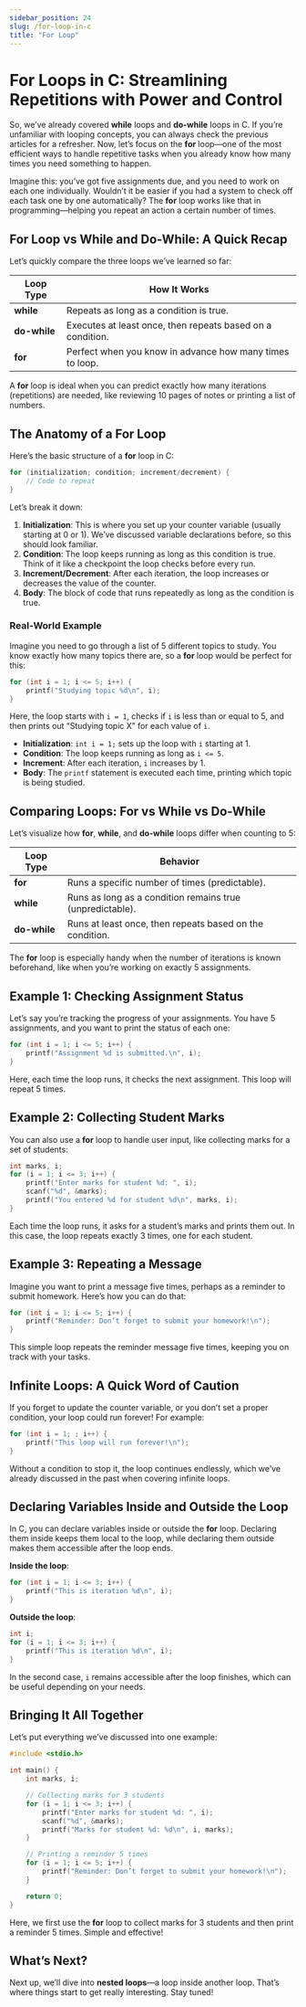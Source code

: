 ```yaml
---
sidebar_position: 24
slug: /for-loop-in-c
title: "For Loop"
---
```


# For Loops in C: Streamlining Repetitions with Power and Control

So, we’ve already covered **while** loops and **do-while** loops in C. If you’re unfamiliar with looping concepts, you can always check the previous articles for a refresher. Now, let’s focus on the **for** loop—one of the most efficient ways to handle repetitive tasks when you already know how many times you need something to happen.

Imagine this: you’ve got five assignments due, and you need to work on each one individually. Wouldn’t it be easier if you had a system to check off each task one by one automatically? The **for** loop works like that in programming—helping you repeat an action a certain number of times.

## For Loop vs While and Do-While: A Quick Recap

Let’s quickly compare the three loops we’ve learned so far:

| **Loop Type** | **How It Works**                                           |
| ------------- | ---------------------------------------------------------- |
| **while**     | Repeats as long as a condition is true.                    |
| **do-while**  | Executes at least once, then repeats based on a condition. |
| **for**       | Perfect when you know in advance how many times to loop.   |

A **for** loop is ideal when you can predict exactly how many iterations (repetitions) are needed, like reviewing 10 pages of notes or printing a list of numbers.

## The Anatomy of a For Loop

Here’s the basic structure of a **for** loop in C:

```c
for (initialization; condition; increment/decrement) {
    // Code to repeat
}
```

Let’s break it down:

1. **Initialization**: This is where you set up your counter variable (usually starting at 0 or 1). We’ve discussed variable declarations before, so this should look familiar.
2. **Condition**: The loop keeps running as long as this condition is true. Think of it like a checkpoint the loop checks before every run.
3. **Increment/Decrement**: After each iteration, the loop increases or decreases the value of the counter.
4. **Body**: The block of code that runs repeatedly as long as the condition is true.

### Real-World Example

Imagine you need to go through a list of 5 different topics to study. You know exactly how many topics there are, so a **for** loop would be perfect for this:

```c
for (int i = 1; i <= 5; i++) {
    printf("Studying topic %d\n", i);
}
```

Here, the loop starts with `i = 1`, checks if `i` is less than or equal to 5, and then prints out “Studying topic X” for each value of `i`.

- **Initialization**: `int i = 1;` sets up the loop with `i` starting at 1.
- **Condition**: The loop keeps running as long as `i <= 5`.
- **Increment**: After each iteration, `i` increases by 1.
- **Body**: The `printf` statement is executed each time, printing which topic is being studied.

## Comparing Loops: For vs While vs Do-While

Let’s visualize how **for**, **while**, and **do-while** loops differ when counting to 5:

| **Loop Type** | **Behavior**                                              |
| ------------- | --------------------------------------------------------- |
| **for**       | Runs a specific number of times (predictable).            |
| **while**     | Runs as long as a condition remains true (unpredictable). |
| **do-while**  | Runs at least once, then repeats based on the condition.  |

The **for** loop is especially handy when the number of iterations is known beforehand, like when you’re working on exactly 5 assignments.

## Example 1: Checking Assignment Status

Let’s say you’re tracking the progress of your assignments. You have 5 assignments, and you want to print the status of each one:

```c
for (int i = 1; i <= 5; i++) {
    printf("Assignment %d is submitted.\n", i);
}
```

Here, each time the loop runs, it checks the next assignment. This loop will repeat 5 times.

## Example 2: Collecting Student Marks

You can also use a **for** loop to handle user input, like collecting marks for a set of students:

```c
int marks, i;
for (i = 1; i <= 3; i++) {
    printf("Enter marks for student %d: ", i);
    scanf("%d", &marks);
    printf("You entered %d for student %d\n", marks, i);
}
```

Each time the loop runs, it asks for a student’s marks and prints them out. In this case, the loop repeats exactly 3 times, one for each student.

## Example 3: Repeating a Message

Imagine you want to print a message five times, perhaps as a reminder to submit homework. Here’s how you can do that:

```c
for (int i = 1; i <= 5; i++) {
    printf("Reminder: Don’t forget to submit your homework!\n");
}
```

This simple loop repeats the reminder message five times, keeping you on track with your tasks.

## Infinite Loops: A Quick Word of Caution

If you forget to update the counter variable, or you don’t set a proper condition, your loop could run forever! For example:

```c
for (int i = 1; ; i++) {
    printf("This loop will run forever!\n");
}
```

Without a condition to stop it, the loop continues endlessly, which we’ve already discussed in the past when covering infinite loops.

## Declaring Variables Inside and Outside the Loop

In C, you can declare variables inside or outside the **for** loop. Declaring them inside keeps them local to the loop, while declaring them outside makes them accessible after the loop ends.

**Inside the loop**:

```c
for (int i = 1; i <= 3; i++) {
    printf("This is iteration %d\n", i);
}
```

**Outside the loop**:

```c
int i;
for (i = 1; i <= 3; i++) {
    printf("This is iteration %d\n", i);
}
```

In the second case, `i` remains accessible after the loop finishes, which can be useful depending on your needs.

## Bringing It All Together

Let’s put everything we’ve discussed into one example:

```c
#include <stdio.h>

int main() {
    int marks, i;

    // Collecting marks for 3 students
    for (i = 1; i <= 3; i++) {
        printf("Enter marks for student %d: ", i);
        scanf("%d", &marks);
        printf("Marks for student %d: %d\n", i, marks);
    }

    // Printing a reminder 5 times
    for (i = 1; i <= 5; i++) {
        printf("Reminder: Don’t forget to submit your homework!\n");
    }

    return 0;
}
```

Here, we first use the **for** loop to collect marks for 3 students and then print a reminder 5 times. Simple and effective!

## What’s Next?

Next up, we’ll dive into **nested loops**—a loop inside another loop. That’s where things start to get really interesting. Stay tuned!
